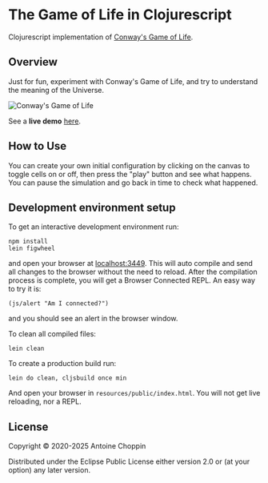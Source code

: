 # The Game of Life in Clojurescript

Clojurescript implementation of [Conway's Game of Life](https://en.wikipedia.org/wiki/Conway%27s_Game_of_Life).

## Overview

Just for fun, experiment with Conway's Game of Life, and try to understand the meaning of the Universe.

![Conway's Game of Life](/game-of-life.gif)

See a **live demo** [here](https://japonophile.github.io/game-of-life/).

## How to Use

You can create your own initial configuration by clicking on the canvas to toggle cells on or off, then press the "play" button and see what happens.
You can pause the simulation and go back in time to check what happened.

## Development environment setup

To get an interactive development environment run:

    npm install
    lein figwheel

and open your browser at [localhost:3449](http://localhost:3449/).
This will auto compile and send all changes to the browser without the
need to reload. After the compilation process is complete, you will
get a Browser Connected REPL. An easy way to try it is:

    (js/alert "Am I connected?")

and you should see an alert in the browser window.

To clean all compiled files:

    lein clean

To create a production build run:

    lein do clean, cljsbuild once min

And open your browser in `resources/public/index.html`. You will not
get live reloading, nor a REPL. 

## License

Copyright © 2020-2025 Antoine Choppin

Distributed under the Eclipse Public License either version 2.0 or (at your option) any later version.
